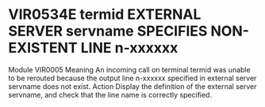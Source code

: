 # VIR0534E termid EXTERNAL SERVER servname SPECIFIES NON-EXISTENT LINE n-xxxxxx
Module
    VIR0005
Meaning
    An incoming call on terminal termid was unable to be rerouted because the output line n-xxxxxx specified in external server servname does not exist.
Action
    Display the definition of the external server servname, and check that the line name is correctly specified.

